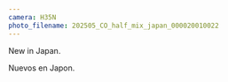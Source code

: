 ```yaml
---
camera: H35N
photo_filename: 202505_CO_half_mix_japan_000020010022
---
```


New in Japan.

Nuevos en Japon.

